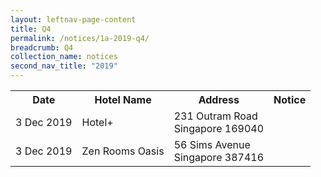```yaml
---
layout: leftnav-page-content
title: Q4 
permalink: /notices/1a-2019-q4/
breadcrumb: Q4 
collection_name: notices
second_nav_title: "2019"
---
```


<table>
  <tr>
    <th>Date</th>
    <th>Hotel Name</th>
    <th>Address</th>
    <th>Notice</th>
  </tr>
  <tr>
    <td>3 Dec 2019</td>
    <td>Hotel+</td>
    <td>231 Outram Road <br>Singapore 169040</td>
    <td><a href="/files/Hotel+.pdf"></a></td>
  </tr>
  <tr>
    <td>3 Dec 2019</td>
    <td>Zen Rooms Oasis</td>
    <td>56 Sims Avenue <br>Singapore 387416</td>
    <td><a href="/files/Zen Rooms Oasis.pdf"></a></td>
  </tr>
</table>
